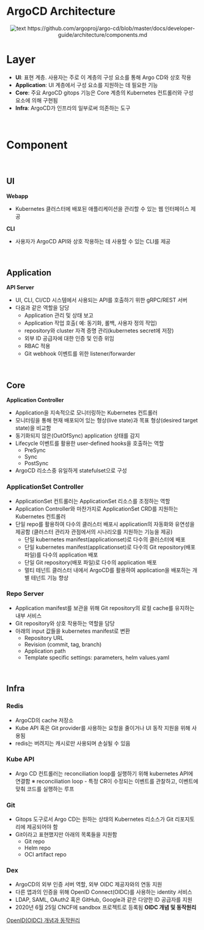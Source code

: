 ArgoCD Architecture
=
<p align="center">
  <img src="https://github.com/Yess-P/YesS.github.io/assets/79623220/97d00059-750d-4e93-a409-c0c21a87cdfe" alt="text" width="number" />
  https://github.com/argoproj/argo-cd/blob/master/docs/developer-guide/architecture/components.md
</p>




# Layer
- **UI**: 표현 계층. 사용자는 주로 이 계층의 구성 요소를 통해 Argo CD와 상호 작용
- **Application**: UI 계층에서 구성 요소를 지원하는 데 필요한 기능
- **Core**: 주요 ArgoCD gitops 기능은 Core 계층의 Kubernetes 컨트롤러와 구성 요소에 의해 구현됨
- **Infra**: ArgoCD가 인프라의 일부로써 의존하는 도구   
<br>
   
# Component
<br>

## UI

**Webapp**

- Kubernetes 클러스터에 배포된 애플리케이션을 관리할 수 있는 웹 인터페이스 제공

**CLI**

- 사용자가 ArgoCD API와 상호 작용하는 데 사용할 수 있는 CLI를 제공

<br>

## Application

**API Server**

- UI, CLI, CI/CD 시스템에서 사용되는 API를 호출하기 위한 gRPC/REST 서버
- 다음과 같은 역할을 담당
    - Application 관리 및 상태 보고
    - Application 작업 호출( 예: 동기화, 롤백, 사용자 정의 작업)
    - repository와 cluster 자격 증명 관리(kubernetes secret에 저장)
    - 외부 ID 공급자에 대한 인증 및 인증 위임
    - RBAC 적용
    - Git webhook 이벤트를 위한 listener/forwarder

<br>

## Core

**Application Controller**

- Application을 지속적으로 모니터링하는 Kubernetes 컨트롤러
- 모니터링을 통해 현재 배포되어 있는 형상(live state)과 목표 형상(desired target state)을 비교함
- 동기화되지 않은(OutOfSync) application 상태를 감지
- Lifecycle 이벤트를 활용한 user-defined hooks을 호출하는 역할
    - PreSync
    - Sync
    - PostSync
- ArgoCD 리소스중 유일하게 statefulset으로 구성

### ApplicationSet Controller

- ApplicationSet 컨트롤러는 ApplicationSet 리소스를 조정하는 역할
- Application Controller와 마찬가지로 ApplicationSet CRD를 지원하는 Kubernetes 컨트롤러
- 단일 repo를 활용하여 다수의 클러스터 배포시 application의 자동화와 유연성을 제공함 
(클러스터 관리자 관점에서의 시나리오를 지원하는 기능을 제공)
    - 단일 kubernetes manifest(applicationset)로 다수의 클러스터에 배포
    - 단일 kubernetes manifest(applicationset)로 다수의 Git repository(배포 파일)를 다수의 application 배포
    - 단일 Git repository(배포 파일)로 다수의 application 배포
    - 멀티 테넌트 클러스터 내에서 ArgoCD를 활용하여 application을 배포하는 개별 테넌트 기능 향상

### Repo Server

- Application manifest를 보관을 위해 Git repository의 로컬 cache를 유지하는 내부 서비스
- Git repository와 상호 작용하는 역할을 담당
- 아래의 input 값들을 kubernetes manifest로 변환
    - Repository URL
    - Revision (commit, tag, branch)
    - Application path
    - Template specific settings: parameters, helm values.yaml

<br>

## Infra

### Redis

- ArgoCD의 cache 저장소
- Kube API 혹은 Git provider를 사용하는 요청을 줄이거나 UI 동작 지원을 위해 사용됨
- redis는 버려지는 캐시로만 사용되며 손실될 수 있음


### Kube API

- Argo CD 컨트롤러는 reconciliation loop를 실행하기 위해 kubernetes API에 연결함
※ reconciliation loop - 특정 CR이 수정되는 이벤트를 관찰하고, 이벤트에 맞춰 코드를 실행하는 루프


### Git

- Gitops 도구로서 Argo CD는 원하는 상태의 Kubernetes 리소스가 Git 리포지토리에 제공되어야 함
- Git이라고 표현했지만 아래의 목록들을 지원함
    - Git repo
    - Helm repo
    - OCI artifact repo


### Dex

- ArgoCD의 외부 인증 서버 역할, 외부 OIDC 제공자와의 연동 지원
- 다른 앱과의 인증을 위해 OpenID Connect(OIDC)를 사용하는 identity 서비스
- LDAP, SAML, OAuth2 혹은 GitHub, Google과 같은 다양한 ID 공급자를 지원
- 2020년 6월 25일 CNCF에 sandbox 프로젝트로 등록됨
**OIDC 개념 및 동작원리**

[OpenID(OIDC) 개념과 동작원리](https://hudi.blog/open-id/)
